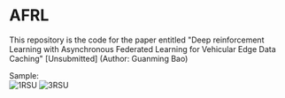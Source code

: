 # AFRL
This repository is the code for the paper entitled "Deep reinforcement Learning with Asynchronous Federated Learning for Vehicular Edge Data Caching" [Unsubmitted]
(Author: Guanming Bao)

Sample:\
![1RSU](https://github.com/BGMLoveWCJ/AFRL/blob/main/demo/1-_online-video-cutter.com_.gif)
![3RSU](https://github.com/BGMLoveWCJ/AFRL/blob/main/demo/3-_online-video-cutter.com_.gif)
